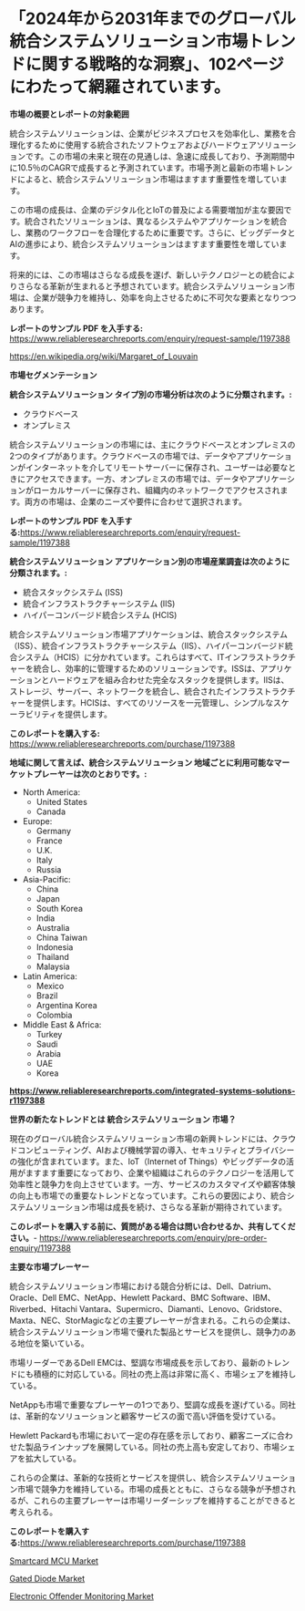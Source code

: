 <p><h1>「2024年から2031年までのグローバル統合システムソリューション市場トレンドに関する戦略的な洞察」、102ページにわたって網羅されています。</h1></p><p><strong>市場の概要とレポートの対象範囲</strong></p>
<p><p>統合システムソリューションは、企業がビジネスプロセスを効率化し、業務を合理化するために使用する統合されたソフトウェアおよびハードウェアソリューションです。この市場の未来と現在の見通しは、急速に成長しており、予測期間中に10.5％のCAGRで成長すると予測されています。市場予測と最新の市場トレンドによると、統合システムソリューション市場はますます重要性を増しています。</p><p>この市場の成長は、企業のデジタル化とIoTの普及による需要増加が主な要因です。統合されたソリューションは、異なるシステムやアプリケーションを統合し、業務のワークフローを合理化するために重要です。さらに、ビッグデータとAIの進歩により、統合システムソリューションはますます重要性を増しています。</p><p>将来的には、この市場はさらなる成長を遂げ、新しいテクノロジーとの統合によりさらなる革新が生まれると予想されています。統合システムソリューション市場は、企業が競争力を維持し、効率を向上させるために不可欠な要素となりつつあります。</p></p>
<p><strong>レポートのサンプル PDF を入手する:</strong> <a href="https://www.reliableresearchreports.com/enquiry/request-sample/1197388">https://www.reliableresearchreports.com/enquiry/request-sample/1197388</a></p>
<p><a href="https://en.wikipedia.org/wiki/Margaret_of_Louvain">https://en.wikipedia.org/wiki/Margaret_of_Louvain</a></p>
<p><strong>市場セグメンテーション</strong></p>
<p><strong>統合システムソリューション タイプ別の市場分析は次のように分類されます。:</strong></p>
<p><ul><li>クラウドベース</li><li>オンプレミス</li></ul></p>
<p><p>統合システムソリューションの市場には、主にクラウドベースとオンプレミスの2つのタイプがあります。クラウドベースの市場では、データやアプリケーションがインターネットを介してリモートサーバーに保存され、ユーザーは必要なときにアクセスできます。一方、オンプレミスの市場では、データやアプリケーションがローカルサーバーに保存され、組織内のネットワークでアクセスされます。両方の市場は、企業のニーズや要件に合わせて選択されます。</p></p>
<p><strong>レポートのサンプル PDF を入手する:</strong><a href="https://www.reliableresearchreports.com/enquiry/request-sample/1197388">https://www.reliableresearchreports.com/enquiry/request-sample/1197388</a></p>
<p><strong> 統合システムソリューション アプリケーション別の市場産業調査は次のように分類されます。:</strong></p>
<p><ul><li>統合スタックシステム (ISS)</li><li>統合インフラストラクチャーシステム (IIS)</li><li>ハイパーコンバージド統合システム (HCIS)</li></ul></p>
<p><p>統合システムソリューション市場アプリケーションは、統合スタックシステム（ISS）、統合インフラストラクチャーシステム（IIS）、ハイパーコンバージド統合システム（HCIS）に分かれています。これらはすべて、ITインフラストラクチャーを統合し、効率的に管理するためのソリューションです。ISSは、アプリケーションとハードウェアを組み合わせた完全なスタックを提供します。IISは、ストレージ、サーバー、ネットワークを統合し、統合されたインフラストラクチャーを提供します。HCISは、すべてのリソースを一元管理し、シンプルなスケーラビリティを提供します。</p></p>
<p><strong>このレポートを購入する:</strong> <a href="https://www.reliableresearchreports.com/purchase/1197388">https://www.reliableresearchreports.com/purchase/1197388</a></p>
<p><strong>地域に関して言えば、統合システムソリューション 地域ごとに利用可能なマーケットプレーヤーは次のとおりです。:</strong></p>
<p><ul>
    <li>
        North America:
        <ul>
            <li>United States</li>
            <li>Canada</li>
        </ul>
    </li>
    <li>
        Europe:
        <ul>
            <li>Germany</li>
            <li>France</li>
            <li>U.K.</li>
            <li>Italy</li>
            <li>Russia</li>
        </ul>
    </li>
    <li>
        Asia-Pacific:
        <ul>
            <li>China</li>
            <li>Japan</li>
            <li>South Korea</li>
            <li>India</li>
            <li>Australia</li>
            <li>China Taiwan</li>
            <li>Indonesia</li>
            <li>Thailand</li>
            <li>Malaysia</li>
        </ul>
    </li>
    <li>
        Latin America:
        <ul>
            <li>Mexico</li>
            <li>Brazil</li>
            <li>Argentina Korea</li>
            <li>Colombia</li>
        </ul>
    </li>
    <li>
        Middle East & Africa:
        <ul>
            <li>Turkey</li>
            <li>Saudi</li>
            <li>Arabia</li>
            <li>UAE</li>
            <li>Korea</li>
        </ul>
    </li>
    </ul></p>
<p><strong><a href="https://www.reliableresearchreports.com/integrated-systems-solutions-r1197388">https://www.reliableresearchreports.com/integrated-systems-solutions-r1197388</a></strong></p>
<p><strong>世界の新たなトレンドとは 統合システムソリューション 市場？</strong></p>
<p><p>現在のグローバル統合システムソリューション市場の新興トレンドには、クラウドコンピューティング、AIおよび機械学習の導入、セキュリティとプライバシーの強化が含まれています。また、IoT（Internet of Things）やビッグデータの活用がますます重要になっており、企業や組織はこれらのテクノロジーを活用して効率性と競争力を向上させています。一方、サービスのカスタマイズや顧客体験の向上も市場での重要なトレンドとなっています。これらの要因により、統合システムソリューション市場は成長を続け、さらなる革新が期待されています。</p></p>
<p><strong>このレポートを購入する前に、質問がある場合は問い合わせるか、共有してください。</strong>- <a href="https://www.reliableresearchreports.com/enquiry/pre-order-enquiry/1197388">https://www.reliableresearchreports.com/enquiry/pre-order-enquiry/1197388</a></p>
<p><strong>主要な市場プレーヤー</strong></p>
<p><p>統合システムソリューション市場における競合分析には、Dell、Datrium、Oracle、Dell EMC、NetApp、Hewlett Packard、BMC Software、IBM、Riverbed、Hitachi Vantara、Supermicro、Diamanti、Lenovo、Gridstore、Maxta、NEC、StorMagicなどの主要プレーヤーが含まれる。これらの企業は、統合システムソリューション市場で優れた製品とサービスを提供し、競争力のある地位を築いている。</p><p>市場リーダーであるDell EMCは、堅調な市場成長を示しており、最新のトレンドにも積極的に対応している。同社の売上高は非常に高く、市場シェアを維持している。</p><p>NetAppも市場で重要なプレーヤーの1つであり、堅調な成長を遂げている。同社は、革新的なソリューションと顧客サービスの面で高い評価を受けている。</p><p>Hewlett Packardも市場において一定の存在感を示しており、顧客ニーズに合わせた製品ラインナップを展開している。同社の売上高も安定しており、市場シェアを拡大している。</p><p>これらの企業は、革新的な技術とサービスを提供し、統合システムソリューション市場で競争力を維持している。市場の成長とともに、さらなる競争が予想されるが、これらの主要プレーヤーは市場リーダーシップを維持することができると考えられる。</p></p>
<p><strong>このレポートを購入する:</strong><a href="https://www.reliableresearchreports.com/purchase/1197388">https://www.reliableresearchreports.com/purchase/1197388</a></p>
<p><p><a href="https://github.com/jadenRaynor/Market-Research-Report-List-1/blob/main/smartcard-mcu-market.md">Smartcard MCU Market</a></p><p><a href="https://github.com/RoccoManning/Market-Research-Report-List-6/blob/main/gated-diode-market.md">Gated Diode Market</a></p><p><a href="https://github.com/ranaacryptoaddmin/Market-Research-Report-List-1/blob/main/electronic-offender-monitoring-market.md">Electronic Offender Monitoring Market</a></p></p>